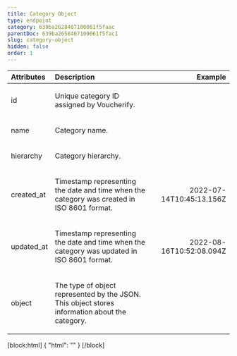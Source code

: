 ```yaml
---
title: Category Object
type: endpoint
category: 639ba2628407100061f5faac
parentDoc: 639ba2658407100061f5fac1
slug: category-object
hidden: false
order: 1
---
```


| Attributes |  Description  | Example |
|:-----|:--------|------:|
| id | <p>Unique category ID assigned by Voucherify.</p> |  |
| name | <p>Category name.</p> |  |
| hierarchy | <p>Category hierarchy.</p> |  |
| created_at | <p>Timestamp representing the date and time when the category was created in ISO 8601 format.</p> | <p>2022-07-14T10:45:13.156Z</p> |
| updated_at | <p>Timestamp representing the date and time when the category was updated in ISO 8601 format.</p> | <p>2022-08-16T10:52:08.094Z</p> |
| object | <p>The type of object represented by the JSON. This object stores information about the category.</p> |  |

[block:html]
{
  "html": "<style>\n[title=\"Toggle library\"] { \n  display: none; }\n.LanguagePicker-divider { \n  display: none; }\n.Playground-section3VTXuaYZivJK > .APISectionHeader3LN_-QIR0m7x {\n  display: none; }\n.LanguagePicker-languages1qVVo_v6AlP9 {\n  display: none; }\n.headline-container-article-info2GaOf2jMpV0r {\n  display: none; }\n.APISectionHeader3LN_-QIR0m7x {\n  display: none; }\n.APIResponseSchemaPicker-label3XMQ9E-slNcS {\n  display: none; }\n.PlaygroundC7DInM9NFvBg {\n  display: none; }\n.Modal-Header3VPrQs3MUWWd {\n  display: none; }\n.rm-ReferenceMain .rm-Article {\n  max-width: 2000px; }\n</style>"
}
[/block]